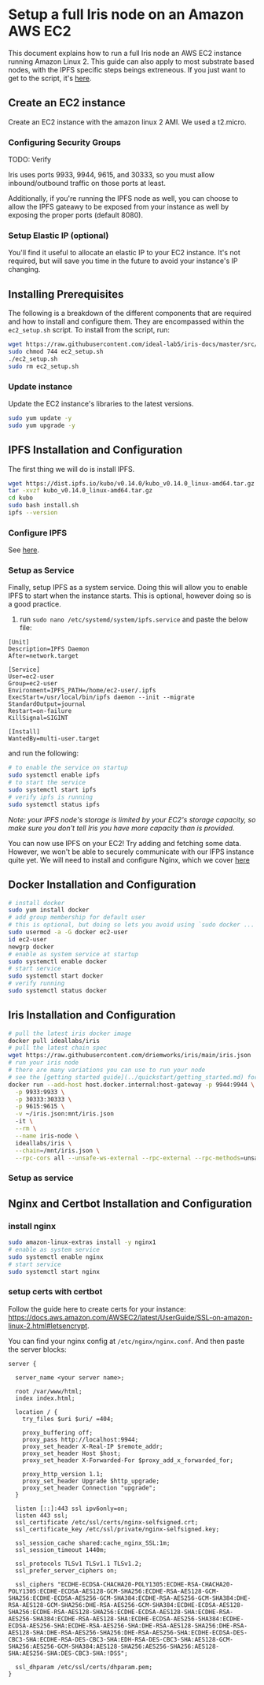 # Setup a full Iris node on an Amazon AWS EC2

This document explains how to run a full Iris node an AWS EC2 instance running Amazon Linux 2. This guide can also apply to most substrate based nodes, with the IPFS specific steps beings extreneous. If you just want to get to the script, it's [here](../resources/scripts/ec2_setup.sh).

## Create an EC2 instance 
Create an EC2 instance with the amazon linux 2 AMI. We used a t2.micro.

### Configuring Security Groups
TODO: Verify 

Iris uses ports 9933, 9944, 9615, and 30333, so you must allow inbound/outbound traffic on those ports at least.

Additionally, if you're running the IPFS node as well, you can choose to allow the IPFS gateawy to be exposed from your instance as well by exposing the proper ports (default 8080).

### Setup Elastic IP (optional)
You'll find it useful to allocate an elastic IP to your EC2 instance. It's not required, but will save you time in the future to avoid your instance's IP changing. 

## Installing Prerequisites

The following is a breakdown of the different components that are required and how to install and configure them. They are encompassed within the `ec2_setup.sh` script. To install from the script, run:

``` bash
wget https://raw.githubusercontent.com/ideal-lab5/iris-docs/master/src/resources/scripts/ec2_setup.sh
sudo chmod 744 ec2_setup.sh
./ec2_setup.sh
sudo rm ec2_setup.sh
```

### Update instance

Update the EC2 instance's libraries to the latest versions.

``` bash
sudo yum update -y
sudo yum upgrade -y
```

## IPFS Installation and Configuration

The first thing we will do is install IPFS. 

``` bash
wget https://dist.ipfs.io/kubo/v0.14.0/kubo_v0.14.0_linux-amd64.tar.gz
tar -xvzf kubo_v0.14.0_linux-amd64.tar.gz
cd kubo
sudo bash install.sh
ipfs --version
```

### Configure IPFS
See [here](../development_guide.md#ipfs-configuration).

### Setup as Service

Finally, setup IPFS as a system service. Doing this will allow you to enable IPFS to start when the instance starts. This is optional, however doing so is a good practice.

1. run `sudo nano /etc/systemd/system/ipfs.service`
 and paste the below file:
```
[Unit]
Description=IPFS Daemon
After=network.target

[Service]
User=ec2-user
Group=ec2-user
Environment=IPFS_PATH=/home/ec2-user/.ipfs
ExecStart=/usr/local/bin/ipfs daemon --init --migrate
StandardOutput=journal
Restart=on-failure
KillSignal=SIGINT

[Install]
WantedBy=multi-user.target
```

and run the following:

``` bash
# to enable the service on startup
sudo systemctl enable ipfs
# to start the service
sudo systemctl start ipfs
# verify ipfs is running
sudo systemctl status ipfs 
```

*Note: your IPFS node's storage is limited by your EC2's storage capacity, so make sure you don't tell Iris you have more capacity than is provided.*

You can now use IPFS on your EC2! Try adding and fetching some data. However, we won't be able to securely communicate with our IFPS instance quite yet. We will need to install and configure Nginx, which we cover [here](#nginx-installation-and-configuration)

## Docker Installation and Configuration

``` bash
# install docker
sudo yum install docker
# add group membership for default user 
# this is optional, but doing so lets you avoid using `sudo docker ...` later (e.g. in a script)
sudo usermod -a -G docker ec2-user
id ec2-user
newgrp docker
# enable as system service at startup
sudo systemctl enable docker
# start service
sudo systemctl start docker
# verify running
sudo systemctl status docker
```

## Iris Installation and Configuration

``` bash
# pull the latest iris docker image
docker pull ideallabs/iris
# pull the latest chain spec
wget https://raw.githubusercontent.com/driemworks/iris/main/iris.json
# run your iris node
# there are many variations you can use to run your node
# see the [getting started guide](../quickstart/getting_started.md) for details
docker run --add-host host.docker.internal:host-gateway -p 9944:9944 \
  -p 9933:9933 \
  -p 30333:30333 \
  -p 9615:9615 \
  -v ~/iris.json:mnt/iris.json
  -it \
  --rm \
  --name iris-node \
  ideallabs/iris \
  --chain=/mnt/iris.json \
  --rpc-cors all --unsafe-ws-external --rpc-external --rpc-methods=unsafe
```

### Setup as service

## Nginx and Certbot Installation and Configuration

### install nginx
``` bash
sudo amazon-linux-extras install -y nginx1
# enable as system service
sudo systemctl enable nginx
# start service
sudo systemctl start nginx
```

### setup certs with certbot
Follow the guide here to create certs for your instance: https://docs.aws.amazon.com/AWSEC2/latest/UserGuide/SSL-on-amazon-linux-2.html#letsencrypt.

You can find your nginx config at `/etc/nginx/nginx.conf`.
And then paste the server blocks:

``` 
server {

  server_name <your server name>;

  root /var/www/html;
  index index.html;

  location / {
    try_files $uri $uri/ =404;

    proxy_buffering off;
    proxy_pass http://localhost:9944;
    proxy_set_header X-Real-IP $remote_addr;
    proxy_set_header Host $host;
    proxy_set_header X-Forwarded-For $proxy_add_x_forwarded_for;

    proxy_http_version 1.1;
    proxy_set_header Upgrade $http_upgrade;
    proxy_set_header Connection "upgrade";
  }

  listen [::]:443 ssl ipv6only=on;
  listen 443 ssl;
  ssl_certificate /etc/ssl/certs/nginx-selfsigned.crt;
  ssl_certificate_key /etc/ssl/private/nginx-selfsigned.key;

  ssl_session_cache shared:cache_nginx_SSL:1m;
  ssl_session_timeout 1440m;

  ssl_protocols TLSv1 TLSv1.1 TLSv1.2;
  ssl_prefer_server_ciphers on;

  ssl_ciphers "ECDHE-ECDSA-CHACHA20-POLY1305:ECDHE-RSA-CHACHA20-POLY1305:ECDHE-ECDSA-AES128-GCM-SHA256:ECDHE-RSA-AES128-GCM-SHA256:ECDHE-ECDSA-AES256-GCM-SHA384:ECDHE-RSA-AES256-GCM-SHA384:DHE-RSA-AES128-GCM-SHA256:DHE-RSA-AES256-GCM-SHA384:ECDHE-ECDSA-AES128-SHA256:ECDHE-RSA-AES128-SHA256:ECDHE-ECDSA-AES128-SHA:ECDHE-RSA-AES256-SHA384:ECDHE-RSA-AES128-SHA:ECDHE-ECDSA-AES256-SHA384:ECDHE-ECDSA-AES256-SHA:ECDHE-RSA-AES256-SHA:DHE-RSA-AES128-SHA256:DHE-RSA-AES128-SHA:DHE-RSA-AES256-SHA256:DHE-RSA-AES256-SHA:ECDHE-ECDSA-DES-CBC3-SHA:ECDHE-RSA-DES-CBC3-SHA:EDH-RSA-DES-CBC3-SHA:AES128-GCM-SHA256:AES256-GCM-SHA384:AES128-SHA256:AES256-SHA256:AES128-SHA:AES256-SHA:DES-CBC3-SHA:!DSS";

  ssl_dhparam /etc/ssl/certs/dhparam.pem;
}
```